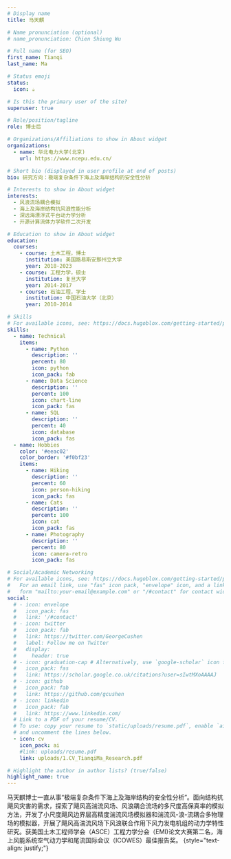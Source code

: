 ```yaml
---
# Display name
title: 马天麒

# Name pronunciation (optional)
# name_pronunciation: Chien Shiung Wu

# Full name (for SEO)
first_name: Tianqi
last_name: Ma

# Status emoji
status:
  icon: ☕️

# Is this the primary user of the site?
superuser: true

# Role/position/tagline
role: 博士后

# Organizations/Affiliations to show in About widget
organizations:
  - name: 华北电力大学(北京)
    url: https://www.ncepu.edu.cn/

# Short bio (displayed in user profile at end of posts)
bio: 研究方向：极端复杂条件下海上及海岸结构的安全性分析

# Interests to show in About widget
interests:
  - 风浪流场耦合模拟
  - 海上及海岸结构抗风浪性能分析
  - 深远海漂浮式平台动力学分析
  - 开源计算流体力学软件二次开发

# Education to show in About widget
education:
  courses:
    - course: 土木工程，博士
      institution: 美国路易斯安那州立大学
      year: 2018-2023
    - course: 工程力学，硕士
      institution: 复旦大学
      year: 2014-2017
    - course: 石油工程，学士
      institution: 中国石油大学（北京）
      year: 2010-2014

# Skills
# For available icons, see: https://docs.hugoblox.com/getting-started/page-builder/#icons
skills:
  - name: Technical
    items:
      - name: Python
        description: ''
        percent: 80
        icon: python
        icon_pack: fab
      - name: Data Science
        description: ''
        percent: 100
        icon: chart-line
        icon_pack: fas
      - name: SQL
        description: ''
        percent: 40
        icon: database
        icon_pack: fas
  - name: Hobbies
    color: '#eeac02'
    color_border: '#f0bf23'
    items:
      - name: Hiking
        description: ''
        percent: 60
        icon: person-hiking
        icon_pack: fas
      - name: Cats
        description: ''
        percent: 100
        icon: cat
        icon_pack: fas
      - name: Photography
        description: ''
        percent: 80
        icon: camera-retro
        icon_pack: fas

# Social/Academic Networking
# For available icons, see: https://docs.hugoblox.com/getting-started/page-builder/#icons
#   For an email link, use "fas" icon pack, "envelope" icon, and a link in the
#   form "mailto:your-email@example.com" or "/#contact" for contact widget.
social:
  # - icon: envelope
  #   icon_pack: fas
  #   link: '/#contact'
  # - icon: twitter
  #   icon_pack: fab
  #   link: https://twitter.com/GeorgeCushen
  #   label: Follow me on Twitter
  #   display:
  #     header: true
  # - icon: graduation-cap # Alternatively, use `google-scholar` icon from `ai` icon pack
  #   icon_pack: fas
  #   link: https://scholar.google.co.uk/citations?user=sIwtMXoAAAAJ
  # - icon: github
  #   icon_pack: fab
  #   link: https://github.com/gcushen
  # - icon: linkedin
  #   icon_pack: fab
  #   link: https://www.linkedin.com/
  # Link to a PDF of your resume/CV.
  # To use: copy your resume to `static/uploads/resume.pdf`, enable `ai` icons in `params.yaml`,
  # and uncomment the lines below.
  - icon: cv
    icon_pack: ai
    #link: uploads/resume.pdf
    link: uploads/1.CV_TianqiMa_Research.pdf

# Highlight the author in author lists? (true/false)
highlight_name: true
---
```


马天麒博士一直从事“极端复杂条件下海上及海岸结构的安全性分析”。面向结构抗飓风灾害的需求，探索了飓风高湍流风场、风浪耦合流场的多尺度高保真率的模拟方法，开发了小尺度飓风边界层高精度湍流风场模拟器和湍流风-浪-流耦合多物理场的模拟器，开展了飓风高湍流风场下风浪联合作用下风力发电机组的动力学特性研究。获美国土木工程师学会（ASCE）工程力学分会（EMI)论文大赛第二名，海上风能系统空气动力学和尾流国际会议（ICOWES）最佳报告奖。
{style="text-align: justify;"}
